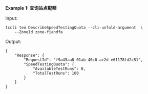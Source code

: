 **Example 1: 查询站点配额**



Input: 

```
tccli teo DescribeSpeedTestingQuota --cli-unfold-argument  \
    --ZoneId zone-fiandfa
```

Output: 
```
{
    "Response": {
        "RequestId": "f9a45aa8-01ab-40c0-ac2d-e61178fd2c51",
        "SpeedTestingQuota": {
            "AvailableTestRuns": 0,
            "TotalTestRuns": 100
        }
    }
}
```

